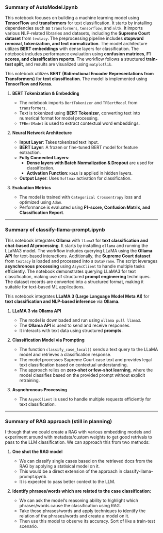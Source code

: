 ### **Summary of AutoModel.ipynb**  
This notebook focuses on building a machine learning model using **TensorFlow** and **transformers** for text classification. It starts by installing dependencies such as `transformers`, `tensorflow`, and `nltk`. It imports various NLP-related libraries and datasets, including the **Supreme Court dataset** from `textacy`. The preprocessing pipeline includes **stopword removal, tokenization, and text normalization**. The model architecture utilizes **BERT embeddings** with dense layers for classification. The notebook includes performance evaluation using **confusion matrices, F1 scores, and classification reports**. The workflow follows a structured **train-test split**, and results are visualized using `matplotlib`.

This notebook utilizes **BERT (Bidirectional Encoder Representations from Transformers)** for **text classification**. The model is implemented using **TensorFlow and Keras**. 

1. **BERT Tokenization & Embedding**  
   - The notebook imports `BertTokenizer` and `TFBertModel` from `transformers`.  
   - Text is tokenized using **BERT Tokenizer**, converting text into numerical format for model processing.  
   - `TFBertModel` is used to extract contextual word embeddings.

2. **Neural Network Architecture**  
   - **Input Layer**: Takes tokenized text input.  
   - **BERT Layer**: A frozen or fine-tuned BERT model for feature extraction.  
   - **Fully Connected Layers**:  
     - **Dense layers with Batch Normalization & Dropout** are used for classification.  
     - **Activation Function**: `ReLU` is applied in hidden layers.  
   - **Output Layer**: Uses `Softmax` activation for classification.

3. **Evaluation Metrics**  
   - The model is trained with `Categorical Crossentropy` loss and optimized using `Adam`.  
   - Performance is evaluated using **F1-score, Confusion Matrix, and Classification Report**.


---

### **Summary of classify-llama-prompt.ipynb**  
This notebook integrates **Ollama** with `llama3` for **text classification and chat-based AI processing**. It starts by installing `ollama` and running the LLaMA3 model. The workflow includes querying LLaMA using the **Ollama API** for text-based interactions. Additionally, the **Supreme Court dataset** from `textacy` is loaded and processed into a `DataFrame`. The script leverages **asynchronous processing** using `AsyncClient` to handle multiple tasks efficiently. The notebook demonstrates querying LLaMA3 for text classification, making use of structured **prompt engineering** techniques. The dataset records are converted into a structured format, making it suitable for text-based ML applications.

This notebook integrates **LLaMA 3 (Large Language Model Meta AI)** for **text classification and NLP-based inference** via **Ollama**.

1. **LLaMA 3 via Ollama API**  
   - The model is downloaded and run using `ollama pull llama3`.  
   - The **Ollama API** is used to send and receive responses.  
   - It interacts with text data using structured **prompts**.

2. **Classification Model via Prompting**  
   - The function `classify_case_local()` sends a text query to the LLaMA model and retrieves a classification response.  
   - The model processes Supreme Court case text and provides legal text classification based on contextual understanding.  
   - The approach relies on **zero-shot or few-shot learning**, where the model classifies based on the provided prompt without explicit retraining.

3. **Asynchronous Processing**  
   - The `AsyncClient` is used to handle multiple requests efficiently for text classification.


---

### **Summary of RAG approach (still in planning)**  

I though that we could create a RAG with various embedding models and experiment around with metadata/custom weights to get good retrivals to pass to the LLM classification. We can approach this from two methods:

1. **One shot the RAG model**
   - We can classify single cases based on the retrieved docs from the RAG by applying a statisical model on it.
   - This would be a direct extension of the approach in classify-llama-prompt.ipynb.
   - It is expected to pass better context to the LLM.


2. **Identify phrases/words which are related to the case classification:**
   - We can ask the model's reasoning ability to highlight which phrases/words cause the classification using RAG.
   - Take those phrases/words and apply techniques to identify the relation of the phrases/words and create a model on it.
   - Then use this model to observe its accuracy. Sort of like a train-test scenario.